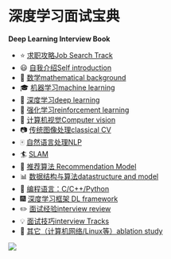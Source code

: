 # 深度学习面试宝典

**Deep Learning Interview Book**

- :star: [求职攻略Job Search Track](https://github.com/amusi/AI-Job-Notes)
- :smiley: [自我介绍Self introduction](docs/自我介绍.md)
- :1234: [数学mathematical background](docs/数学.md)
- :mortar_board: [机器学习machine learning](docs/机器学习.md)
- :closed_book: [深度学习deep learning](docs/深度学习.md)
- :green_book: [强化学习reinforcement learning](docs/强化学习.md)
- :eyes: [计算机视觉Computer vision](docs/计算机视觉.md)
- :camera: [传统图像处理classical CV](docs/传统图像处理.md)
- :mahjong: [自然语言处理NLP](docs/自然语言处理.md)
- :surfer: [SLAM](docs/SLAM.md)
- :busts_in_silhouette: [推荐算法 Recommendation Model](docs/推荐算法.md)
- :bar_chart: [数据结构与算法datastructure and model](docs/数据结构与算法.md)
- :snake: [编程语言：C/C++/Python](docs/编程语言.md)
- :fireworks: [深度学习框架 DL framework](docs/深度学习框架.md)
- :pencil2: [面试经验interview review](docs/面试经验.md)
- :bulb: [面试技巧interview Tracks](docs/面试技巧.md)
- :mega: [其它（计算机网络/Linux等）ablation study](docs/其它.md)


![](docs/imgs/DLIB-Mindmap.png)


